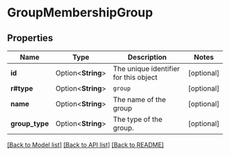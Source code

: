 # GroupMembershipGroup

## Properties

Name | Type | Description | Notes
------------ | ------------- | ------------- | -------------
**id** | Option<**String**> | The unique identifier for this object | [optional]
**r#type** | Option<**String**> | `group` | [optional]
**name** | Option<**String**> | The name of the group | [optional]
**group_type** | Option<**String**> | The type of the group. | [optional]

[[Back to Model list]](../README.md#documentation-for-models) [[Back to API list]](../README.md#documentation-for-api-endpoints) [[Back to README]](../README.md)


